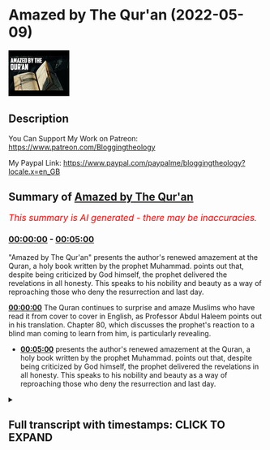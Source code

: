 # Amazed by The Qur'an (2022-05-09)

![alt Amazed by The Qur'an](FVRTmCbVJYE.jpg "Amazed by The Qur'an")

## Description

You Can Support My Work on Patreon:
https://www.patreon.com/Bloggingtheology

My Paypal Link: 
https://www.paypal.com/paypalme/bloggingtheology?locale.x=en_GB

## Summary of [Amazed by The Qur'an](https://www.youtube.com/watch?v=FVRTmCbVJYE)


*<span style="color:red; font-size:125%">This summary is AI generated - there may be inaccuracies</span>. [](/)*

### [00:00:00](https://www.youtube.com/watch?v=FVRTmCbVJYE&t=0) - [00:05:00](https://www.youtube.com/watch?v=FVRTmCbVJYE&t=300)

 "Amazed by The Qur'an" presents the author's renewed amazement at the Quran, a holy book written by the prophet Muhammad. points out that, despite being criticized by God himself, the prophet delivered the revelations in all honesty. This speaks to his nobility and beauty as a way of reproaching those who deny the resurrection and last day.

**[00:00:00](https://www.youtube.com/watch?v=FVRTmCbVJYE&t=0)** The Quran continues to surprise and amaze Muslims who have read it from cover to cover in English, as Professor Abdul Haleem points out in his translation. Chapter 80, which discusses the prophet's reaction to a blind man coming to learn from him, is particularly revealing.
* **[00:05:00](https://www.youtube.com/watch?v=FVRTmCbVJYE&t=300)** presents the author's renewed amazement at the Quran, a holy book written by the prophet Muhammad. points out that, despite being criticized by God himself, the prophet delivered the revelations in all honesty. This speaks to his nobility and beauty as a way of reproaching those who deny the resurrection and last day.

<details><summary><h2>Full transcript with timestamps: CLICK TO EXPAND</h2></summary>

[0:00:03](https://youtu.be/FVRTmCbVJYE?t=3) The Quran continues to surprise me even though 
I've read it from cover to cover in English    
[0:00:08](https://youtu.be/FVRTmCbVJYE?t=8) at least, I just came across a couple 
of verses today I just wanted to share    
[0:00:12](https://youtu.be/FVRTmCbVJYE?t=12) uh with you which surprised me even though I've 
read them before and by the way I was reading    
[0:00:17](https://youtu.be/FVRTmCbVJYE?t=17) this book called classical Islamic theology it's 
a Cambridge companion it's an academic work I'm    
[0:00:23](https://youtu.be/FVRTmCbVJYE?t=23) reading it through um just to educate myself and 
the first chapter is called Quran and Hadith by    
[0:00:30](https://youtu.be/FVRTmCbVJYE?t=30) professor Abdul Haleem, he's a very distinguished 
professor at SOAS at the University of London    
[0:00:36](https://youtu.be/FVRTmCbVJYE?t=36) and he's a brilliant translator of the Quran 
and his celebrated translation of the Quran    
[0:00:42](https://youtu.be/FVRTmCbVJYE?t=42) into English this is it here the Quran a 
new translation by professor Abdul Haleem    
[0:00:47](https://youtu.be/FVRTmCbVJYE?t=47) published by Oxford university press which is 
the gold standard I'm told in academic courses    
[0:00:54](https://youtu.be/FVRTmCbVJYE?t=54) at universities on the Quran at least when 
people refer to the English of course anyway    
[0:00:59](https://youtu.be/FVRTmCbVJYE?t=59) the point of this is I was reading this chapter 
very familiar actually to be honest with its    
[0:01:04](https://youtu.be/FVRTmCbVJYE?t=64) themes but I want to just refresh myself again and 
then it says things which are beautifully put says    
[0:01:11](https://youtu.be/FVRTmCbVJYE?t=71) the Quran describes itself as a scripture which 
God sent down to his prophet and this expression    
[0:01:18](https://youtu.be/FVRTmCbVJYE?t=78) sent down in its various derivations is 
used in the Quran well over 200 times    
[0:01:24](https://youtu.be/FVRTmCbVJYE?t=84) in Arabic this locution conveys immediately and 
implicitly the principle that the origin of the    
[0:01:32](https://youtu.be/FVRTmCbVJYE?t=92) book is heavenly and that the and that 
Muhammad is no more than its receptacle    
[0:01:39](https://youtu.be/FVRTmCbVJYE?t=99) God is the one who speaks in the book Muhammad is 
addressed as o prophet o messenger do do do not do    
[0:01:50](https://youtu.be/FVRTmCbVJYE?t=110) they ask you say this last command 
appearing more than 300 times    
[0:01:57](https://youtu.be/FVRTmCbVJYE?t=117) sometimes the prophet is reproached and then it 
gives two verses uh 9 43 and 80 verses 1 to 11.    
[0:02:05](https://youtu.be/FVRTmCbVJYE?t=125) now I looked up these passages having written 
them before and I thought yeah I just looked    
[0:02:09](https://youtu.be/FVRTmCbVJYE?t=129) them up you know and I was just stunned again to 
read Surah 80 again I wanted to share it with you    
[0:02:17](https://youtu.be/FVRTmCbVJYE?t=137) because I thought it was very revealing not only 
about the Quran but also its relationship with the    
[0:02:23](https://youtu.be/FVRTmCbVJYE?t=143) prophet to the prophet himself and Abdul Haleem 
in his translation has a little paragraph before    
[0:02:31](https://youtu.be/FVRTmCbVJYE?t=151) his translation introducing the chapter very 
helpful concise to the point and he says    
[0:02:38](https://youtu.be/FVRTmCbVJYE?t=158) a Meccan Surah so is revealed in the first stage 
of the prophet's career rather than later on in    
[0:02:44](https://youtu.be/FVRTmCbVJYE?t=164) Medina while the prophet was speaking to some 
disbelieving notables hoping to convert them    
[0:02:51](https://youtu.be/FVRTmCbVJYE?t=171) a blind Muslim man came up to learn from 
him but in his eagerness to attract the    
[0:02:59](https://youtu.be/FVRTmCbVJYE?t=179) disbelievers to Islam the prophet frowned at him 
and that's the title in English of this chapter    
[0:03:06](https://youtu.be/FVRTmCbVJYE?t=186) he frowned this is chapter 80 of the Quran he 
frowned the prophet is then reproached and told    
[0:03:14](https://youtu.be/FVRTmCbVJYE?t=194) not to concern himself with the disbelievers the 
prophet himself is reproached by God in the Quran    
[0:03:22](https://youtu.be/FVRTmCbVJYE?t=202) in the second paragraph which I'll also read 
in a second there is a condemnation of man's    
[0:03:28](https://youtu.be/FVRTmCbVJYE?t=208) ingratitude this is the human race in general 
man becomes self-satisfied and forgets his    
[0:03:34](https://youtu.be/FVRTmCbVJYE?t=214) origin and his final return to God excuse 
me so I'm going to read um read this chapter    
[0:03:41](https://youtu.be/FVRTmCbVJYE?t=221) uh mainly for the first section where there's a 
lesson to that to the prophet here so it begins    
[0:03:48](https://youtu.be/FVRTmCbVJYE?t=228) in an English translation in the name of 
God the most compassionate most merciful he    
[0:03:56](https://youtu.be/FVRTmCbVJYE?t=236) frowned and turned his attention away simply 
because the blind man came to him interrupting    
[0:04:05](https://youtu.be/FVRTmCbVJYE?t=245) you never know oh prophet perhaps he 
may be purified or he may be mindful    
[0:04:12](https://youtu.be/FVRTmCbVJYE?t=252) benefiting from the reminder as for the one who is 
indifferent you gave him your undivided attention    
[0:04:21](https://youtu.be/FVRTmCbVJYE?t=261) even though you are not to blame if he would 
not be purified as for the one who came    
[0:04:28](https://youtu.be/FVRTmCbVJYE?t=268) to you eager to learn being in awe of God you 
were inattentive to him but no this revelation    
[0:04:38](https://youtu.be/FVRTmCbVJYE?t=278) is truly a reminder let's so let whoever 
wills be mindful of it it is written on pages    
[0:04:47](https://youtu.be/FVRTmCbVJYE?t=287) held in honor highly esteemed purified by the 
hands of angel scribes honorable and virtuous    
[0:04:59](https://youtu.be/FVRTmCbVJYE?t=299) this extraordinary passage this passage and 
there are others as I mentioned critical    
[0:05:03](https://youtu.be/FVRTmCbVJYE?t=303) of some things the prophet did proves that the 
prophet delivered the revelations in all honesty    
[0:05:11](https://youtu.be/FVRTmCbVJYE?t=311) even when his own self was uh being criticized 
it seems by God himself so that this speaks of    
[0:05:19](https://youtu.be/FVRTmCbVJYE?t=319) a very I think a very noble and beautiful way that 
God reproaches the prophet in a quiet gentle way I    
[0:05:26](https://youtu.be/FVRTmCbVJYE?t=326) think for being inattentive it seems and then in 
the second part of this surah surah 80 he frowned    
[0:05:34](https://youtu.be/FVRTmCbVJYE?t=334) we read a reminder to those people mankind who 
deny the resurrection and the last day and these    
[0:05:43](https://youtu.be/FVRTmCbVJYE?t=343) are very powerful powerful words condemned are 
disbelieving humans how ungrateful they are    
[0:05:51](https://youtu.be/FVRTmCbVJYE?t=351) to God from what substance did he create them 
he created them from a sperm drop and ordained    
[0:05:59](https://youtu.be/FVRTmCbVJYE?t=359) their development then he makes the way easy 
for them then causes them to die and be buried    
[0:06:07](https://youtu.be/FVRTmCbVJYE?t=367) then when he wills he will resurrect them but no 
they have failed to comply with what he ordered    
[0:06:14](https://youtu.be/FVRTmCbVJYE?t=374) let people then consider their food how we pour 
down rain in abundance and how meticulously    
[0:06:21](https://youtu.be/FVRTmCbVJYE?t=381) split the earth open for sprouts causing grains 
to grow in it as well as grapes and greens and    
[0:06:28](https://youtu.be/FVRTmCbVJYE?t=388) olives and palm trees and dense orchards and fruit 
and fodder all as a means of sustenance for you    
[0:06:36](https://youtu.be/FVRTmCbVJYE?t=396) and your animals then when the overwhelming 
the deafening blast is the the last day    
[0:06:45](https://youtu.be/FVRTmCbVJYE?t=405) comes to pass on that day every person will 
flee from their own siblings and even their    
[0:06:52](https://youtu.be/FVRTmCbVJYE?t=412) mother and father and even their spouse 
and children for then everyone will have    
[0:06:59](https://youtu.be/FVRTmCbVJYE?t=419) enough concern of their own on that day some 
faces will be bright laughing and rejoicing    
[0:07:08](https://youtu.be/FVRTmCbVJYE?t=428) while other faces will be dusty cast in gloom 
those are the disbelievers the wicked ones  
[0:07:18](https://youtu.be/FVRTmCbVJYE?t=438) so it's extraordinary uh chapters as I say 
uh it really brings home the sense of uh    
[0:07:24](https://youtu.be/FVRTmCbVJYE?t=444) how the prophet uh delivered the revelations that 
he received with complete honesty even when God    
[0:07:31](https://youtu.be/FVRTmCbVJYE?t=451) is addressing him and in a sense criticizing 
him and there's several passages like this in    
[0:07:37](https://youtu.be/FVRTmCbVJYE?t=457) the Quran what a remarkable book how honest it is 
and uh anyway I just wanted to share with you my    
[0:07:43](https://youtu.be/FVRTmCbVJYE?t=463) renewed amazement at the Quran when I 
read it again and again, till next time.  

</details>
